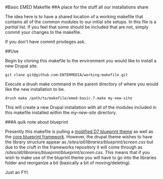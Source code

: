#Basic EMED Makefile
##A place for the stuff all our installations share

The idea here is to have a shared location of a working makefile that contains all of the common modules to our initial site setups.
In this file is a _partial_ list. If you feel that some should be included that are not, simply commit your changes to the makefile.

If you don't have commit privileges ask.

##Use

Begin by cloning this makefile to the environment you would like to install a new Drupal site.
~~~
git clone git@github.com:ENTERMEDIA/working-makefile.git
~~~

Execute a drush make command in the parent directory of where you would like the new installation to be.
~~~
drush make /path/to/makefile/emed-basic-7.make my-new-site
~~~
This will create a new Drupal installation with all of the modules included in this makefile installed within the _my-new-site_ directory.

###A quik note about blueprint

Presently this makefile is pulling a [modified D7 blueprint theme](https://github.com/urbanlink/drupal_blueprint_7) as well as the [core blueprint framework](https://github.com/joshuaclayton/blueprint-css).  However, the drupal theme wishes to have the library structure appear as _/sites/all/libraries/blueprint/screen.css_ but due to the cruft in the frameworks repository it will come through as _/sites/all/libraries/blueprint/blueprint/screen.css_.  This means that if you wish to make use of the bluprint theme you will have to go into the libraries folder and reorganize a bit (basically a bit of moving/deleting).

Just an FYI.
